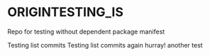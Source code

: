 # ORIGINTESTING_IS
Repo for testing without dependent package manifest

Testing list commits 
Testing list commits again hurray!
another test

